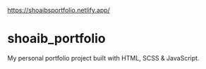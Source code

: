 https://shoaibsportfolio.netlify.app/
# shoaib_portfolio
My personal portfolio project built with HTML, SCSS &amp; JavaScript.
